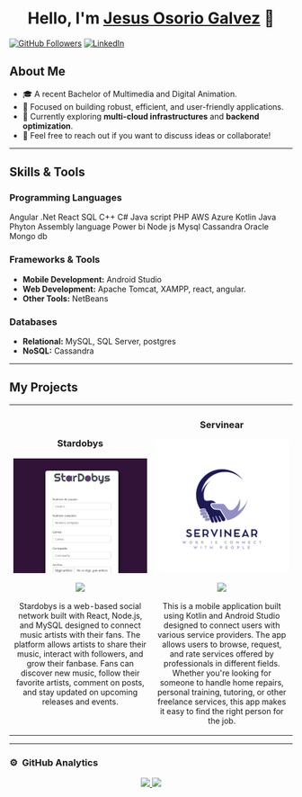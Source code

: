 <div align="center">
<h1 align="center">Hello, I'm <a href="https://github.com/jesus2419">Jesus Osorio Galvez</a> 👋</h1>
</div>

[![GitHub Followers](https://img.shields.io/github/followers/YourUsername?style=social)](https://github.com/jesus2419)
[![LinkedIn](https://img.shields.io/badge/LinkedIn-Connect-blue?style=social&logo=linkedin)](https://www.linkedin.com/in/jesús-osorio-79772a229/)

## About Me

- 🎓 A recent Bachelor of Multimedia and Digital Animation.  
- 🌟 Focused on building robust, efficient, and user-friendly applications.  
- 🌱 Currently exploring **multi-cloud infrastructures** and **backend optimization**.  
- 💬 Feel free to reach out if you want to discuss ideas or collaborate!  

---

## Skills & Tools  

### Programming Languages
Angular
.Net
React
SQL
C++
C#
Java script
PHP
AWS
Azure
Kotlin
Java
Phyton
Assembly language
Power bi
Node js
Mysql
Cassandra
Oracle
Mongo db
### Frameworks & Tools
- **Mobile Development:** Android Studio  
- **Web Development:** Apache Tomcat, XAMPP, react, angular. 
- **Other Tools:** NetBeans  

### Databases
- **Relational:** MySQL, SQL Server, postgres
- **NoSQL:** Cassandra  

---

## My Projects  
<table>
<tr>
<td width="50%">
<h3 align="center">Stardobys</h3>
<div align="center">
<a href="https://github.com/jesus2419/StarDobys"><img src="https://github.com/jesus2419/imagenes/blob/main/stardobys2.png" alt="Project 1" width="400"></a>
<p>
<a href="https://github.com/jesus2419/StarDobys">
<img src="https://img.shields.io/badge/CODE-ff9?style=for-the-badge&logo=github&logoColor=black">
</a>
</p>
<p>Stardobys is a web-based social network built with React, Node.js, and MySQL designed to connect music artists with their fans. The platform allows artists to share their music, interact with followers, and grow their fanbase. Fans can discover new music, follow their favorite artists, comment on posts, and stay updated on upcoming releases and events.</p>
</div>
</td>

<td width="50%">
<h3 align="center">Servinear</h3>
<div align="center">
<a href="https://github.com/jesus2419/ServiNear"><img src="https://github.com/jesus2419/imagenes/blob/main/servinear.png" alt="Project 2" width="400"></a>
<p>
<a href="https://github.com/jesus2419/ServiNear">
<img src="https://img.shields.io/badge/CODE-ff9?style=for-the-badge&logo=github&logoColor=black">
</a>
</p>
<p>This is a mobile application built using Kotlin and Android Studio designed to connect users with various service providers. The app allows users to browse, request, and rate services offered by professionals in different fields. Whether you're looking for someone to handle home repairs, personal training, tutoring, or other freelance services, this app makes it easy to find the right person for the job.</p>
</div>
</td>
</tr>
</table>

---

### ⚙️ &nbsp;GitHub Analytics  

<p align="center">
<a href="https://github.com/jesus2419">
  <img height="180em" src="https://github-readme-stats-eight-theta.vercel.app/api?username=jesus2419&show_icons=true&theme=algolia&include_all_commits=true&count_private=true"/>
  <img height="180em" src="https://github-readme-stats-eight-theta.vercel.app/api/top-langs/?username=jesus2419&layout=compact&langs_count=8&theme=algolia"/>
</a>
</p>
